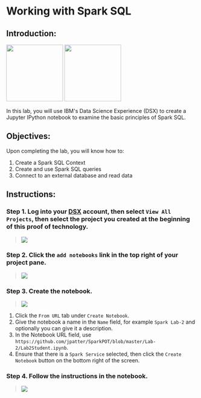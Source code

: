 # Working with Spark SQL
## Introduction:

[<img src="https://raw.githubusercontent.com/Davin-IBM/Proof-of-Technology/master/DSX/images/DSX.png" height="150"/>](http://datascience.ibm.com/) [<img src="https://raw.githubusercontent.com/Davin-IBM/Proof-of-Technology/master/DSX/images/jupyter.png" height="150"/>](http://jupyter.org/index.html)

In this lab, you will use IBM's Data Science Experience (DSX) to create a Jupyter IPython notebook to examine the basic principles of Spark SQL.

## Objectives:

Upon completing the lab, you will know how to:

1. Create a Spark SQL Context
1. Create and use Spark SQL queries
1. Connect to an external database and read data 

## Instructions:

### Step 1.  Log into your [DSX](http://datascience.ibm.com/) account, then select `View All Projects`, then select the project you created at the beginning of this proof of technology.

> <img src="https://raw.githubusercontent.com/jpatter/Proof-of-Technology/master/DSX/Lab-1/images/DSX-open-project.png"/>

### Step 2.  Click the `add notebooks` link in the top right of your project pane.

> <img src="https://raw.githubusercontent.com/Davin-IBM/Proof-of-Technology/master/DSX/Lab-1/images/DSX-add-notebook.png"/>

### Step 3.  Create the notebook.

> <img src="https://github.com/jpatter/SparkPOT/blob/master/Lab-2/images/SparkPOT-CreateNotebook-Lab2.PNG"/>

1. Click the `From URL` tab under `Create Notebook`.
1. Give the notebook a name in the `Name` field, for example `Spark Lab-2` and optionally you can give it a description.
1. In the Notebook URL field, use `https://github.com/jpatter/SparkPOT/blob/master/Lab-2/Lab2Student.ipynb`.
1. Ensure that there is a `Spark Service` selected, then click the `Create Notebook` button on the bottom right of the screen.

### Step 4.  Follow the instructions in the notebook.

> <img src="https://github.com/jpatter/SparkPOT/blob/master/Lab-2/images/SparkPOT-Lab2.PNG"/>

